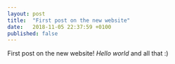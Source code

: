 ```yaml
---
layout: post
title:  "First post on the new website"
date:   2018-11-05 22:37:59 +0100
published: false
---
```


First post on the new website! *Hello world* and all that :)
